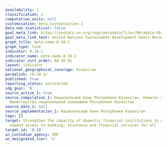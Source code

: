 ```yaml
---
availability: 1
classification: 2
computation_units: null
customisation: meta.customisation-1
data_non_statistical: false
goal_meta_link: https://unstats.un.org/sdgs/metadata/files/Metadata-08-10-01.pdf
goal_meta_link_text: United Nations Sustainable Development Goals Metadata (pdf 525kB)
graph_title: meta.name-8-10-1
graph_type: line
indicator: 8.10.1
indicator_name: meta.name-8-10-1
indicator_sort_order: 08-10-01
layout: indicator
national_geographical_coverage: Казахстан
permalink: /8-10-1/
published: true
reporting_status: notstarted
sdg_goal: '8'
source_active_1: true
source_compilation_1: Национальный банк Республики Казахстан, Комитет по статистике
  Министерства национальной экономики Республики Казахстан
source_data_1: null
source_implementation_1: Национальный банк Республики Казахстан
tags: []
target: Strengthen the capacity of domestic financial institutions to encourage and
  expand access to banking, insurance and financial services for all
target_id: '8.10'
un_custodian_agency: IMF
un_designated_tier: '1'
---
```

